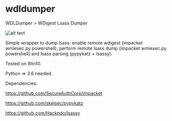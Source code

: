 # wdldumper

WDLDumper > WDigest Lsass Dumper

![alt text](https://i.imgur.com/XeM986l.jpg)

Simple wrapper to dump lsass: enable remote wdigest (impacket wmiexec.py powershell), perform remote lsass dump (impacket wmiexec.py powershell) and lsass parsing (pypykatz + lsassy).

Tested on Win10.

Python => 3.6 needed.

Dependencies:

https://github.com/SecureAuthCorp/impacket

https://github.com/skelsec/pypykatz

https://github.com/Hackndo/lsassy
